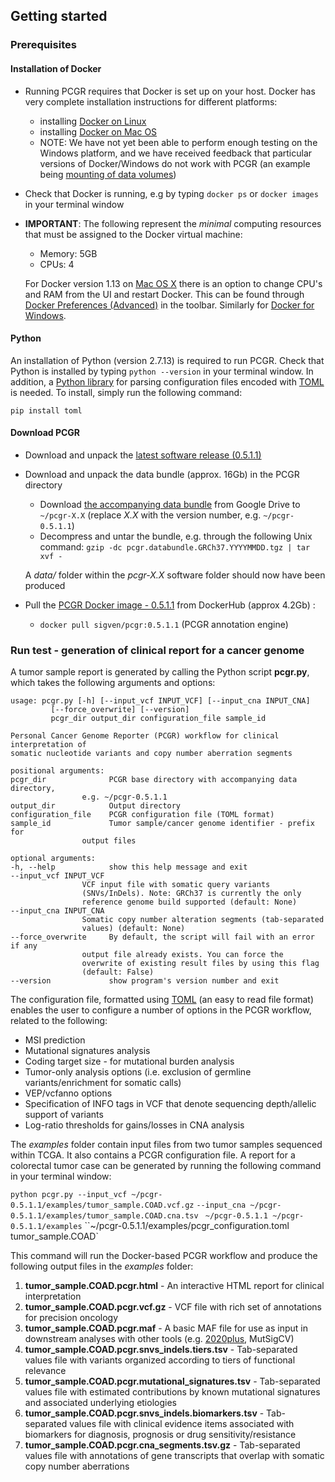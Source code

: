 ## Getting started

### Prerequisites

#### Installation of Docker

  * Running PCGR requires that Docker is set up on your host. Docker has very complete installation instructions for different platforms:

    - installing [Docker on Linux](https://docs.docker.com/engine/installation/linux/)
    - installing [Docker on Mac OS](https://docs.docker.com/engine/installation/mac/)
    - NOTE: We have not yet been able to perform enough testing on the Windows platform, and we have received feedback that particular versions of Docker/Windows do not work with PCGR (an example being [mounting of data volumes](https://github.com/docker/toolbox/issues/607))


  * Check that Docker is running, e.g by typing `docker ps` or `docker images` in your terminal window

  * __IMPORTANT__: The following represent the _minimal_ computing resources that must be assigned to the Docker virtual machine:
     * Memory: 5GB
     * CPUs: 4

     For Docker version 1.13 on [Mac OS X](https://docs.docker.com/docker-for-mac/#advanced) there is an option to change CPU's and RAM from the UI and restart Docker. This can be found through [Docker Preferences (Advanced)](https://docs.docker.com/docker-for-windows/#advanced) in the toolbar. Similarly for [Docker for Windows](https://docs.docker.com/docker-for-windows/#advanced).

#### Python

An installation of Python (version 2.7.13) is required to run PCGR. Check that Python is installed by typing `python --version` in your terminal window. In addition, a [Python library](https://github.com/uiri/toml) for parsing configuration files encoded with [TOML](https://github.com/toml-lang/toml) is needed. To install, simply run the following command:

   	pip install toml

#### Download PCGR

* Download and unpack the [latest software release (0.5.1.1)](https://github.com/sigven/pcgr/releases/latest)

* Download and unpack the data bundle (approx. 16Gb) in the PCGR directory
    * Download [the accompanying data bundle](https://drive.google.com/file/d/1NSeMWpLVMBcCEDYpOLsuWSnKfZEaamip/) from Google Drive to `~/pcgr-X.X` (replace _X.X_ with the version number, e.g. `~/pcgr-0.5.1.1`)
    * Decompress and untar the bundle, e.g. through the following Unix command: `gzip -dc pcgr.databundle.GRCh37.YYYYMMDD.tgz | tar xvf -`

    A _data/_ folder within the _pcgr-X.X_ software folder should now have been produced

* Pull the [PCGR Docker image - 0.5.1.1](https://hub.docker.com/r/sigven/pcgr/) from DockerHub (approx 4.2Gb) :
    * `docker pull sigven/pcgr:0.5.1.1` (PCGR annotation engine)


### Run test - generation of clinical report for a cancer genome

A tumor sample report is generated by calling the Python script __pcgr.py__, which takes the following arguments and options:

	usage: pcgr.py [-h] [--input_vcf INPUT_VCF] [--input_cna INPUT_CNA]
			 [--force_overwrite] [--version]
			 pcgr_dir output_dir configuration_file sample_id

	Personal Cancer Genome Reporter (PCGR) workflow for clinical interpretation of
	somatic nucleotide variants and copy number aberration segments

	positional arguments:
	pcgr_dir              PCGR base directory with accompanying data directory,
					e.g. ~/pcgr-0.5.1.1
	output_dir            Output directory
	configuration_file    PCGR configuration file (TOML format)
	sample_id             Tumor sample/cancer genome identifier - prefix for
					output files

	optional arguments:
	-h, --help            show this help message and exit
	--input_vcf INPUT_VCF
					VCF input file with somatic query variants
					(SNVs/InDels). Note: GRCh37 is currently the only
					reference genome build supported (default: None)
	--input_cna INPUT_CNA
					Somatic copy number alteration segments (tab-separated
					values) (default: None)
	--force_overwrite     By default, the script will fail with an error if any
					output file already exists. You can force the
					overwrite of existing result files by using this flag
					(default: False)
	--version             show program's version number and exit


The configuration file, formatted using [TOML](https://github.com/toml-lang/toml) (an easy to read file format) enables the user to configure a number of options in the PCGR workflow, related to the following:

* MSI prediction
* Mutational signatures analysis
* Coding target size - for mutational burden analysis
* Tumor-only analysis options (i.e. exclusion of germline variants/enrichment for somatic calls)
* VEP/vcfanno options
* Specification of INFO tags in VCF that denote sequencing depth/allelic support of variants
* Log-ratio thresholds for gains/losses in CNA analysis

The _examples_ folder contain input files from two tumor samples sequenced within TCGA. It also contains a PCGR configuration file. A report for a colorectal tumor case can be generated by running the following command in your terminal window:

`python pcgr.py --input_vcf ~/pcgr-0.5.1.1/examples/tumor_sample.COAD.vcf.gz`
`--input_cna ~/pcgr-0.5.1.1/examples/tumor_sample.COAD.cna.tsv`
` ~/pcgr-0.5.1.1 ~/pcgr-0.5.1.1/examples`
``~/pcgr-0.5.1.1/examples/pcgr_configuration.toml tumor_sample.COAD`

This command will run the Docker-based PCGR workflow and produce the following output files in the _examples_ folder:

  1. __tumor_sample.COAD.pcgr.html__ - An interactive HTML report for clinical interpretation
  2. __tumor_sample.COAD.pcgr.vcf.gz__ - VCF file with rich set of annotations for precision oncology
  3.  __tumor_sample.COAD.pcgr.maf__ - A basic MAF file for use as input in downstream analyses with other tools (e.g. [2020plus](https://github.com/KarchinLab/2020plus), MutSigCV)
  4. __tumor_sample.COAD.pcgr.snvs_indels.tiers.tsv__ - Tab-separated values file with variants organized according to tiers of functional relevance
  5. __tumor_sample.COAD.pcgr.mutational_signatures.tsv__ - Tab-separated values file with estimated contributions by known mutational signatures and associated underlying etiologies
  6. __tumor_sample.COAD.pcgr.snvs_indels.biomarkers.tsv__ - Tab-separated values file with clinical evidence items associated with biomarkers for diagnosis, prognosis or drug sensitivity/resistance
  7. __tumor_sample.COAD.pcgr.cna_segments.tsv.gz__ - Tab-separated values file with annotations of gene transcripts that overlap with somatic copy number aberrations
